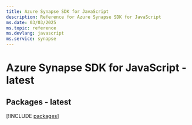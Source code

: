```yaml
---
title: Azure Synapse SDK for JavaScript
description: Reference for Azure Synapse SDK for JavaScript
ms.date: 03/03/2025
ms.topic: reference
ms.devlang: javascript
ms.service: synapse
---
```

# Azure Synapse SDK for JavaScript - latest
## Packages - latest
[!INCLUDE [packages](synapse-index.md)]